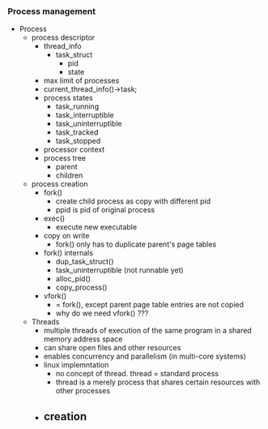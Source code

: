 ### Process management
  - Process
    - process descriptor
      - thread_info
        - task_struct
          - pid
          - state
      - max limit of processes
      - current_thread_info()->task;
      - process states
        - task_running
        - task_interruptible
        - task_uninterruptible
        - task_tracked
        - task_stopped
      - processor context
      - process tree
        - parent
        - children
    - process creation
      - fork()
        - create child process as copy with different pid
        - ppid is pid of original process
      - exec()
        - execute new executable
      - copy on write 
        - fork() only has to duplicate parent's page tables
      - fork() internals
        - dup_task_struct()
        - task_uninterruptible (not runnable yet)
        - alloc_pid()
        - copy_process()
      - vfork()
        - = fork(), except parent page table entries are not copied
        - why do we need vfork() ???
    - Threads
      - multiple threads of execution of the same program in a shared memory address space
      - can share open files and other resources
      - enables concurrency and parallelism (in multi-core systems)
      - linux implemntation
        - no concept of thread. thread = standard process
        - thread is a merely process that shares certain resources with other processes
      - creation
        - 
